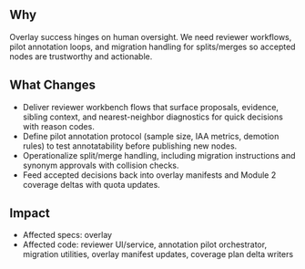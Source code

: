 ## Why
Overlay success hinges on human oversight. We need reviewer workflows, pilot annotation loops, and migration handling for splits/merges so accepted nodes are trustworthy and actionable.

## What Changes
- Deliver reviewer workbench flows that surface proposals, evidence, sibling context, and nearest-neighbor diagnostics for quick decisions with reason codes.
- Define pilot annotation protocol (sample size, IAA metrics, demotion rules) to test annotatability before publishing new nodes.
- Operationalize split/merge handling, including migration instructions and synonym approvals with collision checks.
- Feed accepted decisions back into overlay manifests and Module 2 coverage deltas with quota updates.

## Impact
- Affected specs: overlay
- Affected code: reviewer UI/service, annotation pilot orchestrator, migration utilities, overlay manifest updates, coverage plan delta writers
